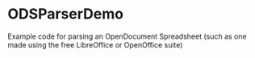 ODSParserDemo
=============

Example code for parsing an OpenDocument Spreadsheet (such as one made using the free LibreOffice or OpenOffice suite)
